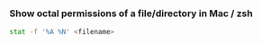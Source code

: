 
### Show octal permissions of a file/directory in Mac / zsh

```zsh
stat -f '%A %N' <filename>
```

